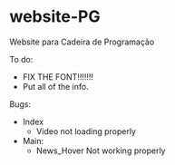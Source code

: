 # website-PG

Website para Cadeira de Programação

To do:
  - FIX THE FONT!!!!!!!
  - Put all of the info.

Bugs:
 - Index 
   - Video not loading properly 
 - Main:
   - News_Hover Not working properly
